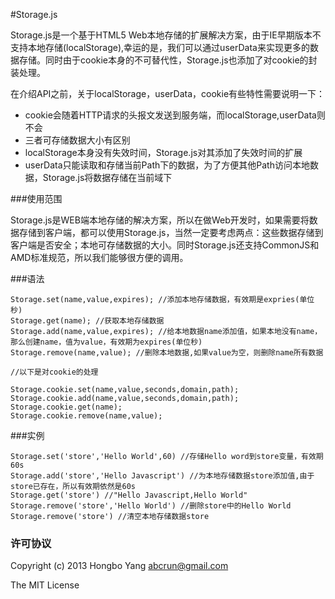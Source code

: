 #Storage.js

Storage.js是一个基于HTML5 Web本地存储的扩展解决方案，由于IE早期版本不支持本地存储(localStorage),幸运的是，我们可以通过userData来实现更多的数据存储。同时由于cookie本身的不可替代性，Storage.js也添加了对cookie的封装处理。

在介绍API之前，关于localStorage，userData，cookie有些特性需要说明一下：

- cookie会随着HTTP请求的头报文发送到服务端，而localStorage,userData则不会
- 三者可存储数据大小有区别
- localStorage本身没有失效时间，Storage.js对其添加了失效时间的扩展
- userData只能读取和存储当前Path下的数据，为了方便其他Path访问本地数据，Storage.js将数据存储在当前域下

###使用范围

Storage.js是WEB端本地存储的解决方案，所以在做Web开发时，如果需要将数据存储到客户端，都可以使用Storage.js，当然一定要考虑两点：这些数据存储到客户端是否安全；本地可存储数据的大小。同时Storage.js还支持CommonJS和AMD标准规范，所以我们能够很方便的调用。

###语法

    Storage.set(name,value,expires); //添加本地存储数据，有效期是expries(单位秒)
    Storage.get(name); //获取本地存储数据
    Storage.add(name,value,expires); //给本地数据name添加值，如果本地没有name，那么创建name，值为value，有效期为expires(单位秒)
    Storage.remove(name,value); //删除本地数据,如果value为空，则删除name所有数据

    //以下是对cookie的处理

    Storage.cookie.set(name,value,seconds,domain,path);
    Storage.cookie.add(name,value,seconds,domain,path);
    Storage.cookie.get(name);
    Storage.cookie.remove(name,value);
    
###实例

    Storage.set('store','Hello World',60) //存储Hello word到store变量，有效期60s
    Storage.add('store','Hello Javascript') //为本地存储数据store添加值,由于store已存在，所以有效期依然是60s
    Storage.get('store') //"Hello Javascript,Hello World"
    Storage.remove('store','Hello World') //删除store中的Hello World
    Storage.remove('store') //清空本地存储数据store

### 许可协议

Copyright (c) 2013 Hongbo Yang <abcrun@gmail.com>

The MIT License
